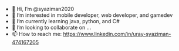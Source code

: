 - 👋 Hi, I’m @syaziman2020
- 👀 I’m interested in mobile developer, web developer, and gamedev
- 🌱 I’m currently learning java, python, and C#
- 💞️ I’m looking to collaborate on ...
- 📫 How to reach me: https://www.linkedin.com/in/uray-syaziman-474167205

<!---
syaziman2020/syaziman2020 is a ✨ special ✨ repository because its `README.md` (this file) appears on your GitHub profile.
You can click the Preview link to take a look at your changes.
--->
